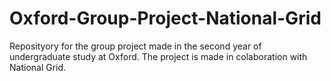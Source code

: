 # Oxford-Group-Project-National-Grid
Reposityory for the group project made in the second year of undergraduate study at Oxford. The project is made in colaboration with National Grid.
